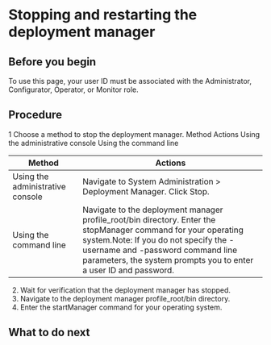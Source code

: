 # Stopping and restarting the deployment manager

## Before you begin

To use this page, your user ID must be
associated with the Administrator, Configurator, Operator, or Monitor
role.

## Procedure

1 Choose a method to stop the deployment manager. Method Actions Using the administrative console Using the command line

| Method                           | Actions                                                                                                                                                                                                                                                         |
|----------------------------------|-----------------------------------------------------------------------------------------------------------------------------------------------------------------------------------------------------------------------------------------------------------------|
| Using the administrative console | Navigate to System Administration > Deployment Manager. Click Stop.                                                                                                                                                                                             |
| Using the command line           | Navigate to the deployment manager profile\_root/bin directory. Enter the stopManager command for your operating system.Note: If you do not specify the -username and -password command line parameters, the system prompts you to enter a user ID and password. |

2. Wait for verification that the deployment manager has stopped.
3. Navigate to the deployment manager profile\_root/bin
directory.
4. Enter the startManager command for your
operating system.

## What to do next